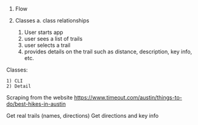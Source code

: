 1. Flow
2. Classes
    a. class relationships 

    1) User starts app
    2) user sees a list of trails
    3) user selects a trail
    4) provides details on the trail such as distance, description, key info, etc.
    

Classes:

    1) CLI
    2) Detail


Scraping from the website https://www.timeout.com/austin/things-to-do/best-hikes-in-austin

Get real trails (names, directions)
Get directions and key info


             